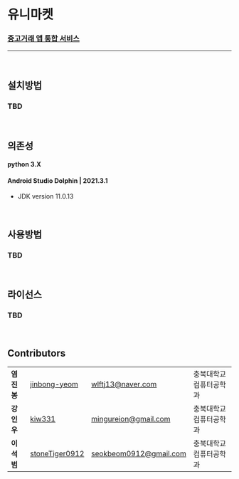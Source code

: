 # __유니마켓__ <br />
### <u>중고거래 앱 통합 서비스</u> 
***
<br />

## __설치방법__  

### TBD  
<br />

## __의존성__
#### python 3.X  

#### Android Studio Dolphin | 2021.3.1
* JDK version 11.0.13

<br/>

## __사용방법__
### TBD
<br/>

## __라이선스__
### TBD
<br />

## __Contributors__
|||||
 |-|-|-|-|
  |**염진봉**|[jinbong-yeom](https://github.com/jinbong-yeom)| wlftj13@naver.com | 충북대학교 컴퓨터공학과
 |**강인우**|[kiw331](https://github.com/kiw331)| mingureion@gmail.com|충북대학교 컴퓨터공학과|
 |**이석범**|[stoneTiger0912](https://github.com/stoneTiger0912)|seokbeom0912@gmail.com|충북대학교 컴퓨터공학과|



